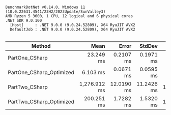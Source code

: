```

BenchmarkDotNet v0.14.0, Windows 11 (10.0.22631.4541/23H2/2023Update/SunValley3)
AMD Ryzen 5 3600, 1 CPU, 12 logical and 6 physical cores
.NET SDK 9.0.100
  [Host]     : .NET 9.0.0 (9.0.24.52809), X64 RyuJIT AVX2
  DefaultJob : .NET 9.0.0 (9.0.24.52809), X64 RyuJIT AVX2


```
| Method                   | Mean         | Error      | StdDev     | Gen0        | Gen1      | Allocated  |
|------------------------- |-------------:|-----------:|-----------:|------------:|----------:|-----------:|
| PartOne_CSharp           |    23.249 ms |  0.2107 ms |  0.1971 ms |   4718.7500 |   31.2500 |   37.86 MB |
| PartOne_CSharp_Optimized |     6.103 ms |  0.0671 ms |  0.0595 ms |   4570.3125 |  343.7500 |    36.3 MB |
| PartTwo_CSharp           | 1,276.912 ms | 12.0190 ms | 11.2426 ms | 169000.0000 | 1000.0000 | 1355.14 MB |
| PartTwo_CSharp_Optimized |   200.251 ms |  1.7282 ms |  1.5320 ms | 120666.6667 | 5333.3333 |   958.8 MB |
